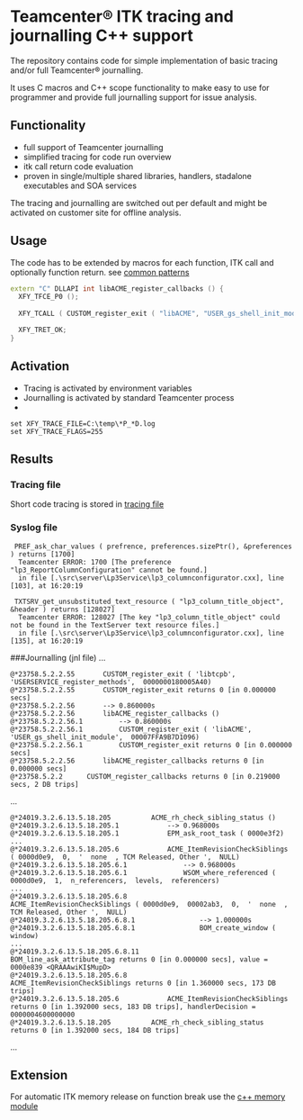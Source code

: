 # Teamcenter®  ITK tracing and journalling C++ support

The repository contains code for simple implementation of basic tracing 
and/or full Teamcenter® journalling.

It uses C macros and C++ scope functionality to make easy to use for
programmer and provide full journalling support for issue analysis.

## Functionality
- full support of Teamcenter journalling
- simplified tracing for code run overview
- itk call return code evaluation
- proven in single/multiple shared libraries, handlers, stadalone executables and SOA services

The tracing and journalling are switched out per default and might be
activated on customer site for offline analysis.

## Usage
The code has to be extended by macros for each function, ITK call and 
optionally function return. see [common patterns](docs/CommonTracingPattern.md)

```C++
extern "C" DLLAPI int libACME_register_callbacks () {
  XFY_TFCE_P0 ();
 
  XFY_TCALL ( CUSTOM_register_exit ( "libACME", "USER_gs_shell_init_module", (CUSTOM_EXIT_ftn_t)ACME_gs_shell_init_module) );

  XFY_TRET_OK;
}
```

## Activation
- Tracing is activated by environment variables
- Journalling is activated by standard Teamcenter process
- 

```
set XFY_TRACE_FILE=C:\temp\*P_*D.log
set XFY_TRACE_FLAGS=255
```

## Results

### Tracing file
Short code tracing is stored in [tracing file](docs/TracingOutput.md)

### Syslog file
```
 PREF_ask_char_values ( prefrence, preferences.sizePtr(), &preferences ) returns [1700]
  Teamcenter ERROR: 1700 [The preference "lp3_ReportColumnConfiguration" cannot be found.]
  in file [.\src\server\Lp3Service\lp3_columnconfigurator.cxx], line [103], at 16:20:19

 TXTSRV_get_unsubstituted_text_resource ( "lp3_column_title_object", &header ) returns [128027]
  Teamcenter ERROR: 128027 [The key "lp3_column_title_object" could not be found in the TextServer text resource files.]
  in file [.\src\server\Lp3Service\lp3_columnconfigurator.cxx], line [135], at 16:20:19
```
  
###Journalling (jnl file)
...
```
@*23758.5.2.2.55       CUSTOM_register_exit ( 'libtcpb',  'USERSERVICE_register_methods',  0000000180005A40)
@*23758.5.2.2.55       CUSTOM_register_exit returns 0 [in 0.000000 secs]
@*23758.5.2.2.56       --> 0.860000s
@*23758.5.2.2.56       libACME_register_callbacks ()
@*23758.5.2.2.56.1         --> 0.860000s
@*23758.5.2.2.56.1         CUSTOM_register_exit ( 'libACME',  'USER_gs_shell_init_module',  00007FFA9B7D1096)
@*23758.5.2.2.56.1         CUSTOM_register_exit returns 0 [in 0.000000 secs]
@*23758.5.2.2.56       libACME_register_callbacks returns 0 [in 0.000000 secs]
@*23758.5.2.2      CUSTOM_register_callbacks returns 0 [in 0.219000 secs, 2 DB trips]
```
...
```
@*24019.3.2.6.13.5.18.205          ACME_rh_check_sibling_status ()
@*24019.3.2.6.13.5.18.205.1            --> 0.968000s
@*24019.3.2.6.13.5.18.205.1            EPM_ask_root_task ( 0000e3f2)
...
@*24019.3.2.6.13.5.18.205.6            ACME_ItemRevisionCheckSiblings ( 0000d0e9,  0,  '  none  , TCM Released, Other ',  NULL)
@*24019.3.2.6.13.5.18.205.6.1              --> 0.968000s
@*24019.3.2.6.13.5.18.205.6.1              WSOM_where_referenced ( 0000d0e9,  1,  n_referencers,  levels,  referencers)
...
@*24019.3.2.6.13.5.18.205.6.8              ACME_ItemRevisionCheckSiblings ( 0000d0e9,  00002ab3,  0,  '  none  , TCM Released, Other ',  NULL)
@*24019.3.2.6.13.5.18.205.6.8.1                --> 1.000000s
@*24019.3.2.6.13.5.18.205.6.8.1                BOM_create_window ( window)
...
@*24019.3.2.6.13.5.18.205.6.8.11               BOM_line_ask_attribute_tag returns 0 [in 0.000000 secs], value = 0000e839 <QRAAAwiKI$MupD>
@*24019.3.2.6.13.5.18.205.6.8              ACME_ItemRevisionCheckSiblings returns 0 [in 1.360000 secs, 173 DB trips]
@*24019.3.2.6.13.5.18.205.6            ACME_ItemRevisionCheckSiblings returns 0 [in 1.392000 secs, 183 DB trips], handlerDecision = 0000004600000000
@*24019.3.2.6.13.5.18.205          ACME_rh_check_sibling_status returns 0 [in 1.392000 secs, 184 DB trips]
```
...

## Extension
For automatic ITK memory release on function break use the [c++ memory 
module](https://github.com/exsofy/tcua-itk-memory)
